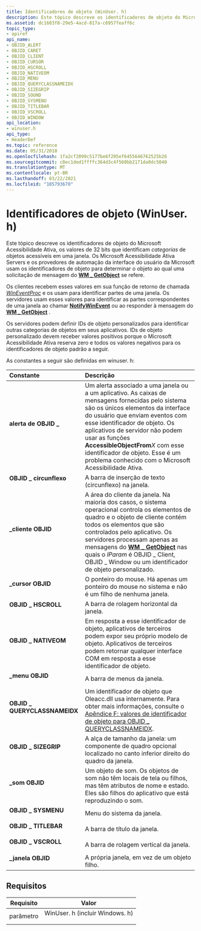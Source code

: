 ```yaml
---
title: Identificadores de objeto (WinUser. h)
description: Este tópico descreve os identificadores de objeto do Microsoft Acessibilidade Ativa, os valores de 32 bits que identificam categorias de objetos acessíveis em uma janela.
ms.assetid: dc1603f8-29e5-4acd-817a-c6957feaff6c
topic_type:
- apiref
api_name:
- OBJID_ALERT
- OBJID_CARET
- OBJID_CLIENT
- OBJID_CURSOR
- OBJID_HSCROLL
- OBJID_NATIVEOM
- OBJID_MENU
- OBJID_QUERYCLASSNAMEIDX
- OBJID_SIZEGRIP
- OBJID_SOUND
- OBJID_SYSMENU
- OBJID_TITLEBAR
- OBJID_VSCROLL
- OBJID_WINDOW
api_location:
- winuser.h
api_type:
- HeaderDef
ms.topic: reference
ms.date: 05/31/2018
ms.openlocfilehash: 1fa2cf2099c5177be6f295ef6455646762525b26
ms.sourcegitcommit: c8ec1ded1ffffc364d3c4f560bb2171da0dc5040
ms.translationtype: MT
ms.contentlocale: pt-BR
ms.lasthandoff: 03/22/2021
ms.locfileid: "105793670"
---
```

# <a name="object-identifiers-winuserh"></a>Identificadores de objeto (WinUser. h)

Este tópico descreve os identificadores de objeto do Microsoft Acessibilidade Ativa, os valores de 32 bits que identificam *categorias* de objetos acessíveis em uma janela. Os Microsoft Acessibilidade Ativa Servers e os provedores de automação da interface do usuário da Microsoft usam os identificadores de objeto para determinar o objeto ao qual uma solicitação de mensagem do [**WM \_ GetObject**](wm-getobject.md) se refere.

Os clientes recebem esses valores em sua função de retorno de chamada [*WinEventProc*](/windows/desktop/api/Winuser/nc-winuser-wineventproc) e os usam para identificar partes de uma janela. Os servidores usam esses valores para identificar as partes correspondentes de uma janela ao chamar [**NotifyWinEvent**](/windows/desktop/api/Winuser/nf-winuser-notifywinevent) ou ao responder à mensagem do [**WM \_ GetObject**](wm-getobject.md) .

Os servidores podem definir IDs de objeto personalizados para identificar outras categorias de objetos em seus aplicativos. IDs de objeto personalizado devem receber valores positivos porque o Microsoft Acessibilidade Ativa reserva zero e todos os valores negativos para os identificadores de objeto padrão a seguir.

As constantes a seguir são definidas em winuser. h:



| Constante                                                                                                                                                                                    | Descrição                                                                                                                                                                                                                                                                                                                                            |
|:--------------------------------------------------------------------------------------------------------------------------------------------------------------------------------------------|:-------------------------------------------------------------------------------------------------------------------------------------------------------------------------------------------------------------------------------------------------------------------------------------------------------------------------------------------------------|
| <span id="OBJID_ALERT"></span><span id="objid_alert"></span><dl> <dt>**alerta de OBJID \_**</dt> </dl>                                     | Um alerta associado a uma janela ou a um aplicativo. As caixas de mensagens fornecidas pelo sistema são os únicos elementos da interface do usuário que enviam eventos com esse identificador de objeto. Os aplicativos de servidor não podem usar as funções **AccessibleObjectFrom**_X_ com esse identificador de objeto. Esse é um problema conhecido com o Microsoft Acessibilidade Ativa.<br/>          |
| <span id="OBJID_CARET"></span><span id="objid_caret"></span><dl> <dt>**OBJID \_ circunflexo**</dt> </dl>                                     | A barra de inserção de texto (circunflexo) na janela.<br/>                                                                                                                                                                                                                                                                                               |
| <span id="OBJID_CLIENT"></span><span id="objid_client"></span><dl> <dt>**\_cliente OBJID**</dt> </dl>                                  | A área do cliente da janela. Na maioria dos casos, o sistema operacional controla os elementos de quadro e o objeto de cliente contém todos os elementos que são controlados pelo aplicativo. Os servidores processam apenas as mensagens do [**WM \_ GetObject**](wm-getobject.md) nas quais o *lParam* é OBJID \_ Client, OBJID \_ Window ou um identificador de objeto personalizado.<br/> |
| <span id="OBJID_CURSOR"></span><span id="objid_cursor"></span><dl> <dt>**\_cursor OBJID**</dt> </dl>                                  | O ponteiro do mouse. Há apenas um ponteiro do mouse no sistema e não é um filho de nenhuma janela.<br/>                                                                                                                                                                                                                                      |
| <span id="OBJID_HSCROLL"></span><span id="objid_hscroll"></span><dl> <dt>**OBJID \_ HSCROLL**</dt> </dl>                               | A barra de rolagem horizontal da janela.<br/>                                                                                                                                                                                                                                                                                                         |
| <span id="OBJID_NATIVEOM"></span><span id="objid_nativeom"></span><dl> <dt>**OBJID \_ NATIVEOM**</dt> </dl>                            | Em resposta a esse identificador de objeto, aplicativos de terceiros podem expor seu próprio modelo de objeto. Aplicativos de terceiros podem retornar qualquer interface COM em resposta a esse identificador de objeto.<br/>                                                                                                                                             |
| <span id="OBJID_MENU"></span><span id="objid_menu"></span><dl> <dt>**\_menu OBJID**</dt> </dl>                                        | A barra de menus da janela.<br/>                                                                                                                                                                                                                                                                                                                      |
| <span id="OBJID_QUERYCLASSNAMEIDX"></span><span id="objid_queryclassnameidx"></span><dl> <dt>**OBJID \_ QUERYCLASSNAMEIDX**</dt> </dl> | Um identificador de objeto que Oleacc.dll usa internamente. Para obter mais informações, consulte o [Apêndice F: valores de identificador de objeto para OBJID \_ QUERYCLASSNAMEIDX](appendix-f--object-identifier-values-for-objid-queryclassnameidx.md).<br/>                                                                                                                  |
| <span id="OBJID_SIZEGRIP"></span><span id="objid_sizegrip"></span><dl> <dt>**OBJID \_ SIZEGRIP**</dt> </dl>                            | A alça de tamanho da janela: um componente de quadro opcional localizado no canto inferior direito do quadro da janela.<br/>                                                                                                                                                                                                                                  |
| <span id="OBJID_SOUND"></span><span id="objid_sound"></span><dl> <dt>**\_som OBJID**</dt> </dl>                                     | Um objeto de som. Os objetos de som não têm locais de tela ou filhos, mas têm atributos de nome e estado. Eles são filhos do aplicativo que está reproduzindo o som.<br/>                                                                                                                                                         |
| <span id="OBJID_SYSMENU"></span><span id="objid_sysmenu"></span><dl> <dt>**OBJID \_ SYSMENU**</dt> </dl>                               | Menu do sistema da janela.<br/>                                                                                                                                                                                                                                                                                                                   |
| <span id="OBJID_TITLEBAR"></span><span id="objid_titlebar"></span><dl> <dt>**OBJID \_ TITLEBAR**</dt> </dl>                            | A barra de título da janela.<br/>                                                                                                                                                                                                                                                                                                                     |
| <span id="OBJID_VSCROLL"></span><span id="objid_vscroll"></span><dl> <dt>**OBJID \_ VSCROLL**</dt> </dl>                               | A barra de rolagem vertical da janela.<br/>                                                                                                                                                                                                                                                                                                           |
| <span id="OBJID_WINDOW"></span><span id="objid_window"></span><dl> <dt>**\_janela OBJID**</dt> </dl>                                  | A própria janela, em vez de um objeto filho.<br/>                                                                                                                                                                                                                                                                                               |



## <a name="requirements"></a>Requisitos



| Requisito | Valor |
|-------------------|----------------------------------------------------------------------------------------------------------|
| parâmetro<br/> | <dl> <dt>WinUser. h (incluir Windows. h)</dt> </dl> |



 

 






